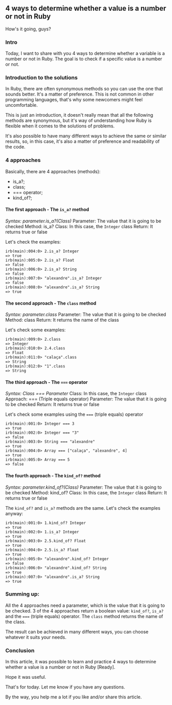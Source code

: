 ## 4  ways to determine whether a value is a number or not in Ruby

How's it going, guys?

### Intro
Today, I want to share with you  4 ways to determine whether a variable is a number or not in Ruby.
The goal is to check if a specific value is a number or not.

### Introduction to the solutions
In Ruby, there are often  synonymous methods so you can use the one that sounds better. It's a matter of preference. This is not common in other programming languages, that's why some newcomers might feel uncomfortable.

This is just an introduction, it doesn't really mean that all the following methods are synonymous, but it's way of understanding how Ruby is flexible when it comes to the solutions of problems.

It's also possible to have many different ways to achieve the same or similar results, so, in this case, it's also a matter of preference and readability of the code.

### 4 approaches
Basically, there are 4 approaches (methods):
- is_a?; 
- class;
- === operator;
- kind_of?;

#### The first approach - The `is_a?` method
*Syntax: parameter.is_a?(Class)*
Parameter: The value that it is going to be checked
Method: is_a?
Class: In this case, the `Integer` class
Return: It returns true or false

Let's check the examples:
```
irb(main):004:0> 2.is_a? Integer
=> true
irb(main):005:0> 2.is_a? Float
=> false
irb(main):006:0> 2.is_a? String
=> false
irb(main):007:0> "alexandre".is_a? Integer
=> false
irb(main):008:0> "alexandre".is_a? String
=> true
```

#### The second approach - The `class` method
*Syntax: parameter.class*
Parameter: The value that it is going to be checked
Method: class
Return: It returns the name of the class

Let's check some examples:
``` 
irb(main):009:0> 2.class
=> Integer
irb(main):010:0> 2.4.class
=> Float
irb(main):011:0> "calaça".class
=> String
irb(main):012:0> "1".class
=> String
``` 

#### The third approach - The  `===` operator
*Syntax: Class === Parameter*
Class: In this case, the `Integer` class
Approach: === (Triple equals operator)
Parameter: The value that it is going to be checked
Return: It returns true or false

Let's check some examples using the `===` (triple equals) operator
```
irb(main):001:0> Integer === 3
=> true
irb(main):002:0> Integer === "3"
=> false
irb(main):003:0> String === "alexandre"
=> true
irb(main):004:0> Array === ["calaça", "alexandre", 4]
=> true
irb(main):005:0> Array === 5
=> false
```

#### The fourth approach - The `kind_of?` method
*Syntax: parameter.kind_of?(Class)*
Parameter: The value that it is going to be checked
Method: kind_of?
Class: In this case, the `Integer` class
Return: It returns true or false

The `kind_of?` and `is_a?` methods are the same. 
Let's check the examples anyway:
```
irb(main):001:0> 1.kind_of? Integer
=> true
irb(main):002:0> 1.is_a? Integer
=> true
irb(main):003:0> 2.5.kind_of? Float
=> true
irb(main):004:0> 2.5.is_a? Float
=> true
irb(main):005:0> "alexandre".kind_of? Integer
=> false
irb(main):006:0> "alexandre".kind_of? String
=> true
irb(main):007:0> "alexandre".is_a? String
=> true
```

### Summing up:
All the 4 approaches need a parameter, which is the value that it is going to be checked.
3 of the 4 approaches return a boolean value: `kind_of?`, `is_a?` and the `===` (triple equals) operator.  The `class` method returns the name of the class.

The result can be achieved in many different ways, you can choose whatever it suits your needs.

### Conclusion
In this article, it was possible to learn and practice 4 ways to determine whether a value is a number or not in Ruby [Ready].

Hope it was useful.

That's for today. Let me know if you have any questions.

By the way, you help me a lot if you like and/or share this article. 
